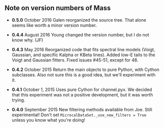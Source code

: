 ## Note on version numbers of Mass

* **0.5.0** October 2016
Galen reorganized the source tree. That alone seems like worth a minor version number.

* **0.4.4** August 2016
Young changed the version number, but I do not know why. (JF)

* **0.4.3** May 2016
Reorganized code that fits spectral line models (Voigt, Gaussian, and specific
    Kalpha or KBeta lines). Added low-E tails to the Voigt and Gaussian fitters.
    Fixed issues #45-51, except for 48.

* **0.4.2** October 2015
Return the main objects to pure Python, with Cython subclasses. Also not sure
    this is a good idea, but we'll experiment with it.

* **0.4.1** October 1, 2015
Uses pure Cython for channel.pyx. We decided that this experiment was not a
    positive development, but it was worth trying.

* **0.4.0** September 2015
New filtering methods available from Joe. Still experimental! Don't set
    ```MicrocalDataSet._use_new_filters = True``` unless you know what you're
    doing!
